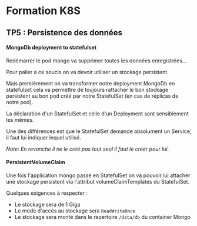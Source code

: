 # Formation K8S

## TP5 : Persistence des données

#### MongoDb deployment to statefulset

Redémarrer le pod mongo va supprimer toutes les données enregistrées... 

Pour palier à ce soucis on va devoir utiliser un stockage persistent.

Mais premiérement on va transformer notre deployment MongoDb en statefulset cela va permettre de toujours rattacher le bon stockage persistent au bon pod créé par notre StatefulSet (en cas de réplicas de notre pod).

La déclaration d'un StatefulSet et celle d'un Deployment sont sensiblement les mêmes.

Une des différences est que le StatefulSet demande absolument un Service, il faut lui indiquer lequel utilisé. 

_Note: En revanche il ne le créé pas tout seul il faut le créér pour lui._

#### PersistentVolumeClaim

Une fois l'application mongo passé en StatefulSet on va pouvoir lui attacher une stockage persistent via l'attribut volumeClaimTemplates du StatefulSet.

Quelques exigences à respecter : 
* Le stockage sera de 1 Giga
* Le mode d'accés au stockage sera `ReadWriteOnce`
* Le stockage sera monté dans le repertoire `/data/db` du container Mongo